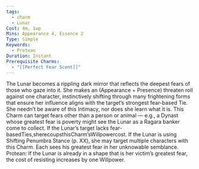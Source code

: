 ```yaml
---
tags:
  - charm
  - Lunar
Cost: 4m, 1wp
Mins: Appearance 4, Essence 2
Type: Simple
Keywords:
  - Protean
Duration: Instant
Prerequisite Charms:
  - "[[Perfect Fear Scent]]"
---
```

The Lunar becomes a rippling dark mirror that reflects the deepest fears of those who gaze into it. She makes an (Appearance + Presence) threaten roll against one character, instinctively shifting through many frightening forms that ensure her influence aligns with the target’s strongest fear-based Tie. She needn’t be aware of this Intimacy, nor does she learn what it is. This Charm can target fears other than a person or animal — e.g., a Dynast whose greatest fear is poverty might see the Lunar as a Ragara banker come to collect. If the Lunar’s target lacks fear-basedTies,sherecoupsthisCharm’sWillpowercost. If the Lunar is using Shifting Penumbra Stance (p. XX), she may target multiple characters with this Charm. Each sees his greatest fear in her unknowable semblance. Protean: If the Lunar is already in a shape that is her victim’s greatest fear, the cost of resisting increases by one Willpower.